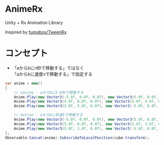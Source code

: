 # AnimeRx
Unity + Rx Animation Library

Inspired by [fumobox/TweenRx](github.com/fumobox/TweenRx)

# コンセプト

- 「aからbにn秒で移動する」ではなく  
「aからbに速度vで移動する」で指定する

```csharp
var anime = new[]
{
    // easing - aからbに2.0秒で移動する
    Anime.Play(new Vector3(-5.0f, 0.0f, 0.0f), new Vector3(5.0f, 0.0f, 0.0f), Easing.Linear(TimeSpan.FromSeconds(2.0f))),
    Anime.Play(new Vector3(5.0f, 0.0f, 0.0f), new Vector3(5.0f, 3.0f, 0.0f), Easing.Linear(TimeSpan.FromSeconds(2.0f))),
    Anime.Play(new Vector3(5.0f, 3.0f, 0.0f), new Vector3(-5.0f, 0.0f, 0.0f), Easing.Linear(TimeSpan.FromSeconds(2.0f))),

    // motion - aからbに秒速1で移動する
    Anime.Play(new Vector3(-5.0f, 0.0f, 0.0f), new Vector3(5.0f, 0.0f, 0.0f), Motion.Uniform(1.0f)),
    Anime.Play(new Vector3(5.0f, 0.0f, 0.0f), new Vector3(5.0f, 3.0f, 0.0f), Motion.Uniform(1.0f)),
    Anime.Play(new Vector3(5.0f, 3.0f, 0.0f), new Vector3(-5.0f, 0.0f, 0.0f), Motion.Uniform(1.0f)),
};
Observable.Concat(anime).SubscribeToLocalPosition(cube.transform);
```
